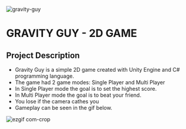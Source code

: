 ![gravity-guy](https://github.com/lnikol00/game-gravity-guy/assets/122328343/23a617d3-fec7-46a6-b615-6ee401af4d19)

# GRAVITY GUY - 2D GAME
## Project Description

* Gravity Guy is a simple 2D game created with Unity Engine and C# programming language.
* The game had 2 game modes: Single Player and Multi Player
* In Single Player mode the goal is to set the highest score.
* In Multi Player mode the goal is to beat your friend.
* You lose if the camera cathes you 
* Gameplay can be seen in the gif below.

![ezgif com-crop](https://github.com/lnikol00/game-gravity-guy/assets/122328343/b74310ae-8a36-482b-b81d-9422c32c5d08)
